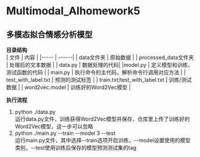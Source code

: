 # Multimodal_AIhomework5
## 多模态拟合情感分析模型
**目录结构**  
| 文件 | 内容 |
|----- | ------|
| data文件夹 | 原始数据 |
| processed_data文件夹 | 处理后的文本数据 |
| data.py | 数据处理的代码|
|model.py | 定义模型和训练、测试函数的代码 |
| main.py | 执行命令的主代码，解析命令行调用对应方法 |
| test_with_label.txt | 预测的测试标签 |
| train.txt/test_with_label.txt | 训练/测试数据 |
| word2vec.model | 训练好的Word2Vec模型 |

**执行流程**  

1. python ./data.py  
   运行data.py文件，训练获得Word2Vec模型并保存，仓库里上传了训练好的Word2Vec模型，这一步可以忽略  
2. python ./main.py --train --model 3 --test  
   运行main.py文件，其中选择--train选项开启训练，--model设置使用的模型类别，--test使用训练后保存的模型预测测试集的tag

